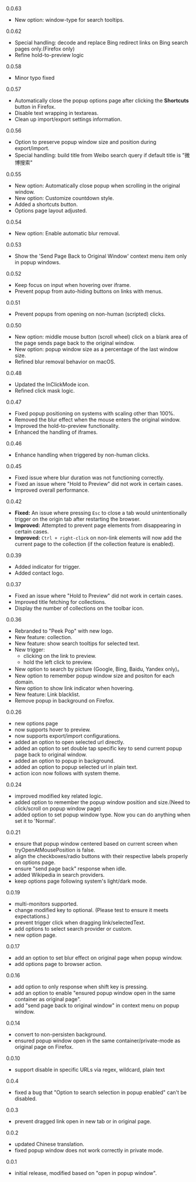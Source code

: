 0.0.63
- New option: window-type for search tooltips.

0.0.62
- Special handling: decode and replace Bing redirect links on Bing search pages only.(Firefox only)
- Refine hold-to-preview logic

0.0.58
- Minor typo fixed

0.0.57
- Automatically close the popup options page after clicking the **Shortcuts** button in Firefox.
- Disable text wrapping in textareas.
- Clean up import/export settings information.

0.0.56
- Option to preserve popup window size and position during export/import.
- Special handling: build title from Weibo search query if default title is "微博搜索"

0.0.55
- New option: Automatically close popup when scrolling in the original window.
- New option: Customize countdown style.
- Added a shortcuts button.
- Options page layout adjusted.

0.0.54
- New option: Enable automatic blur removal.

0.0.53
- Show the 'Send Page Back to Original Window' context menu item only in popup windows.

0.0.52
- Keep focus on input when hovering over iframe.
- Prevent popup from auto-hiding buttons on links with menus.

0.0.51
- Prevent popups from opening on non-human (scripted) clicks.

0.0.50
- New option: middle mouse button (scroll wheel) click on a blank area of the page sends page back to the original window.
- New option: popup window size as a percentage of the last window size.
- Refined blur removal behavior on macOS.

0.0.48  
- Updated the InClickMode icon.
- Refined click mask logic.

0.0.47
- Fixed popup positioning on systems with scaling other than 100%.
- Removed the blur effect when the mouse enters the original window.  
- Improved the hold-to-preview functionality.  
- Enhanced the handling of iframes.

0.0.46
- Enhance handling when triggered by non-human clicks.

0.0.45
- Fixed issue where blur duration was not functioning correctly.
- Fixed an issue where "Hold to Preview" did not work in certain cases.
- Improved overall performance.

0.0.42
- **Fixed:** An issue where pressing `Esc` to close a tab would unintentionally trigger on the origin tab after restarting the browser.  
- **Improved:** Attempted to prevent page elements from disappearing in certain cases.  
- **Improved:** `Ctrl + right-click` on non-link elements will now add the current page to the collection (if the collection feature is enabled).  

0.0.39
- Added indicator for trigger.
- Added contact logo.

0.0.37
- Fixed an issue where "Hold to Preview" did not work in certain cases.
- Improved title fetching for collections.
- Display the number of collections on the toolbar icon.

0.0.36
- Rebranded to "Peek Pop" with new logo.
- New feature: collection.
- New feature: show search tooltips for selected text.
- New trigger:
  - clicking on the link to preview.
  - hold the left click to preview.
- New option to search by picture (Google, Bing, Baidu, Yandex only)。
- New option to remember popup window size and positon for each domain.
- New option to  show link indicator when hovering.
- New feature: Link blacklist.
- Remove popup in background on Firefox.

0.0.26
- new options page
- now supports hover to preview.
- now supports export/import configurations.
- added an option to open selected url directly.
- added an option to set double tap specific key to send current popup page back to original window.
- added an option to popup in background.
- added an option to popup selected url in plain text.
- action icon now follows with system theme.

0.0.24
- improved modified key related logic.
- added option to remember the popup window position and size.(Need to click/scroll on popup window page)
- added option to set popup window type. Now you can do anything when set it to 'Normal'.

0.0.21
- ensure that popup window centered based on current screen when tryOpenAtMousePosition is false.
- align the checkboxes/radio buttons with their respective labels properly on options page.
- ensure "send page back" response when idle.
- added Wikipedia in search providers.
- keep options page following system's light/dark mode.

0.0.19
- multi-monitors supported.
- change modified key to optional. (Please test to ensure it meets expectations.)
- prevent trigger click when dragging link/selectedText.
- add options to select search provider or custom.
- new option page.

0.0.17
- add an option to set blur effect on original page when popup window.
- add options page to browser action.

0.0.16
- add option to only response when shift key is pressing.
- add an option to enable "ensured popup window open in the same container as original page".
- add "send page back to original window" in context menu on popup window.

0.0.14
- convert to non-persisten background.
- ensured popup window open in the same container/private-mode as original page on Firefox.

0.0.10
- support disable in specific URLs via regex, wildcard, plain text

0.0.4
- fixed a bug that "Option to search selection in popup enabled" can't be disabled.

0.0.3
- prevent dragged link open in new tab or in original page.

0.0.2
- updated Chinese translation. 
- fixed popup window does not work correctly in private mode.

0.0.1
- initial release, modified based on "open in popup window".
